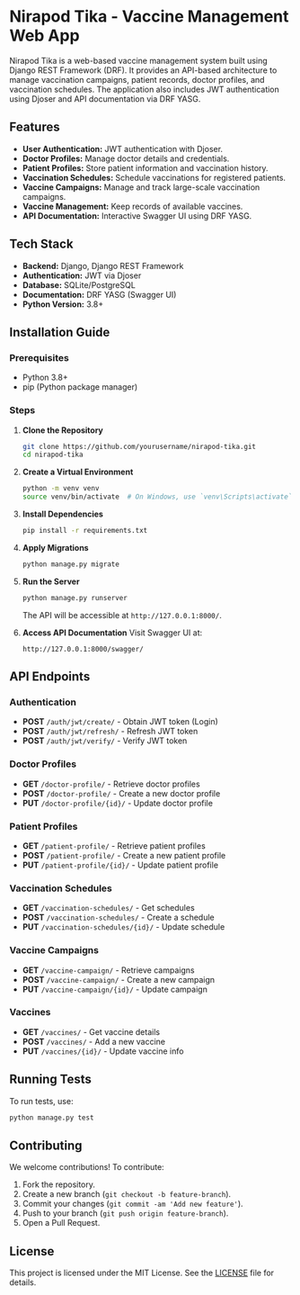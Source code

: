 # Nirapod Tika - Vaccine Management Web App

Nirapod Tika is a web-based vaccine management system built using Django REST Framework (DRF). It provides an API-based architecture to manage vaccination campaigns, patient records, doctor profiles, and vaccination schedules. The application also includes JWT authentication using Djoser and API documentation via DRF YASG.

## Features

- **User Authentication:** JWT authentication with Djoser.
- **Doctor Profiles:** Manage doctor details and credentials.
- **Patient Profiles:** Store patient information and vaccination history.
- **Vaccination Schedules:** Schedule vaccinations for registered patients.
- **Vaccine Campaigns:** Manage and track large-scale vaccination campaigns.
- **Vaccine Management:** Keep records of available vaccines.
- **API Documentation:** Interactive Swagger UI using DRF YASG.

## Tech Stack

- **Backend:** Django, Django REST Framework
- **Authentication:** JWT via Djoser
- **Database:** SQLite/PostgreSQL
- **Documentation:** DRF YASG (Swagger UI)
- **Python Version:** 3.8+

## Installation Guide

### Prerequisites
- Python 3.8+
- pip (Python package manager)

### Steps
1. **Clone the Repository**
   ```bash
   git clone https://github.com/yourusername/nirapod-tika.git
   cd nirapod-tika
   ```
2. **Create a Virtual Environment**
   ```bash
   python -m venv venv
   source venv/bin/activate  # On Windows, use `venv\Scripts\activate`
   ```
3. **Install Dependencies**
   ```bash
   pip install -r requirements.txt
   ```
4. **Apply Migrations**
   ```bash
   python manage.py migrate
   ```
5. **Run the Server**
   ```bash
   python manage.py runserver
   ```
   The API will be accessible at `http://127.0.0.1:8000/`.

6. **Access API Documentation**
   Visit Swagger UI at:
   ```
   http://127.0.0.1:8000/swagger/
   ```

## API Endpoints

### Authentication
- **POST** `/auth/jwt/create/` - Obtain JWT token (Login)
- **POST** `/auth/jwt/refresh/` - Refresh JWT token
- **POST** `/auth/jwt/verify/` - Verify JWT token

### Doctor Profiles
- **GET** `/doctor-profile/` - Retrieve doctor profiles
- **POST** `/doctor-profile/` - Create a new doctor profile
- **PUT** `/doctor-profile/{id}/` - Update doctor profile

### Patient Profiles
- **GET** `/patient-profile/` - Retrieve patient profiles
- **POST** `/patient-profile/` - Create a new patient profile
- **PUT** `/patient-profile/{id}/` - Update patient profile

### Vaccination Schedules
- **GET** `/vaccination-schedules/` - Get schedules
- **POST** `/vaccination-schedules/` - Create a schedule
- **PUT** `/vaccination-schedules/{id}/` - Update schedule

### Vaccine Campaigns
- **GET** `/vaccine-campaign/` - Retrieve campaigns
- **POST** `/vaccine-campaign/` - Create a new campaign
- **PUT** `/vaccine-campaign/{id}/` - Update campaign

### Vaccines
- **GET** `/vaccines/` - Get vaccine details
- **POST** `/vaccines/` - Add a new vaccine
- **PUT** `/vaccines/{id}/` - Update vaccine info

## Running Tests
To run tests, use:
```bash
python manage.py test
```

## Contributing
We welcome contributions! To contribute:
1. Fork the repository.
2. Create a new branch (`git checkout -b feature-branch`).
3. Commit your changes (`git commit -am 'Add new feature'`).
4. Push to your branch (`git push origin feature-branch`).
5. Open a Pull Request.

## License
This project is licensed under the MIT License. See the [LICENSE](LICENSE) file for details.

